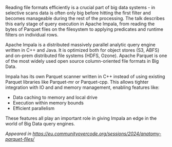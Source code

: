 <!--
.. title: Anatomy of reading Apache Parquet files (from the Apache Impala perspective)
.. slug: anatomy-of-reading-apache-parquet-files-from-the-apache-impala-perspective
.. date: 2024-07-27 07:02:43 UTC-07:00
.. tags:
.. category: talks
.. link:
.. description:
.. type: text
-->

Reading file formats efficiently is a crucial part of big data systems -
in selective scans data is often only big before hitting the first
filter and becomes manageable during the rest of the processing. The
talk describes this early stage of query execution in Apache Impala,
from reading the bytes of Parquet files on the filesystem to applying
predicates and runtime filters on individual rows.

Apache Impala is a distributed massively parallel analytic query engine
written in C++ and Java. It is optimized both for object stores (S3,
ABFS) and on-prem distributed file systems (HDFS, Ozone). Apache Parquet
is one of the most widely used open source column-oriented file formats
in Big Data.

Impala has its own Parquet scanner written in C++ instead of using
existing Parquet libraries like Parquet-mr or Parquet-cpp. This allows
tighter integration with IO and and memory management, enabling features
like:

* Data caching to memory and local drive
* Execution within memory bounds
* Efficient parallelism

These features all play an important role in giving Impala an edge in
the world of Big Data query engines.

_Appeared in <https://eu.communityovercode.org/sessions/2024/anatomy-parquet-files/>_
